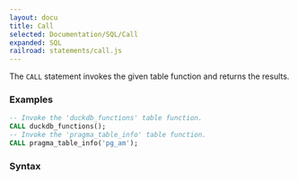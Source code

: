 ```yaml
---
layout: docu
title: Call
selected: Documentation/SQL/Call
expanded: SQL
railroad: statements/call.js
---
```


The `CALL` statement invokes the given table function and returns the results.

### Examples
```sql
-- Invoke the 'duckdb_functions' table function.
CALL duckdb_functions();
-- Invoke the 'pragma_table_info' table function. 
CALL pragma_table_info('pg_am');
```

### Syntax
<div id="rrdiagram1"></div>
